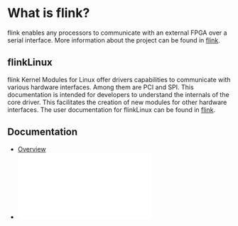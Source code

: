 # What is flink?
flink enables any processors to communicate with an external FPGA over a serial interface. More information about the project can be found in [flink](http://wiki.ntb.ch/infoportal/software/flink).

## flinkLinux
flink Kernel Modules for Linux offer drivers capabilities to communicate with various hardware interfaces. Among them are PCI and SPI. 
This documentation is intended for developers to understand the internals of the core driver. This facilitates the creation of new modules for other hardware interfaces. The user documentation for flinkLinux can be found in [flink](http://wiki.ntb.ch/infoportal/software/flink/flink_linux).

## Documentation
- [Overview](doc/overview.md)
- ![API](../doc/html/index.html)
